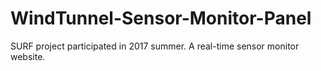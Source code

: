 # WindTunnel-Sensor-Monitor-Panel
SURF project participated in 2017 summer. A real-time sensor monitor website.

